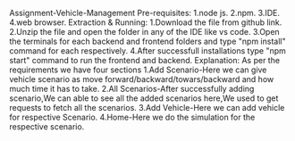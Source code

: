 Assignment-Vehicle-Management
Pre-requisites:
               1.node js.
               2.npm.
               3.IDE.
               4.web browser.
Extraction & Running:
            1.Download the file from github link.
            2.Unzip the file and open the folder in any of the IDE like vs code.
            3.Open the terminals for each backend and frontend folders and type "npm install" command for each respectively.
            4.After successfull installations type "npm start" command to run the frontend and backend.
Explanation:
           As per the requirements we have four sections
             1.Add Scenario-Here we can give vehicle scenario as move forward/backward/towars/backward and how much time it has to take.
             2.All Scenarios-After successfully adding scenario,We can able to see all the added scenarios here,We used to get requests to fetch all the scenarios.
             3.Add Vehicle-Here we can add vehicle for respective Scenario.
             4.Home-Here we do the simulation for the respective scenario.
